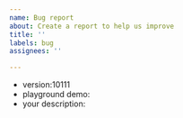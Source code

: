 ```yaml
---
name: Bug report
about: Create a report to help us improve
title: ''
labels: bug
assignees: ''

---
```


- version:10111
- playground demo:
- your description:
